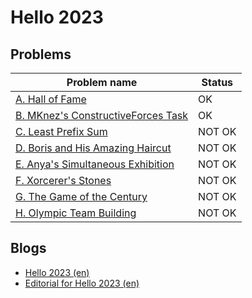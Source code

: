 # Hello 2023

## Problems

|Problem name|Status|
|------------|---------|
| [A. Hall of Fame](problems/A._Hall_of_Fame.md)|OK|
| [B. MKnez's ConstructiveForces Task](problems/B._MKnez's_ConstructiveForces_Task.md)|OK|
| [C. Least Prefix Sum](problems/C._Least_Prefix_Sum.md)|NOT OK|
| [D. Boris and His Amazing Haircut](problems/D._Boris_and_His_Amazing_Haircut.md)|NOT OK|
| [E. Anya's Simultaneous Exhibition](problems/E._Anya's_Simultaneous_Exhibition.md)|NOT OK|
| [F. Xorcerer's Stones](problems/F._Xorcerer's_Stones.md)|NOT OK|
| [G. The Game of the Century](problems/G._The_Game_of_the_Century.md)|NOT OK|
| [H. Olympic Team Building](problems/H._Olympic_Team_Building.md)|NOT OK|
## Blogs

- [Hello 2023 (en)](blogs/Hello_2023_(en).md)
- [Editorial for Hello 2023 (en)](blogs/Editorial_for_Hello_2023_(en).md)
